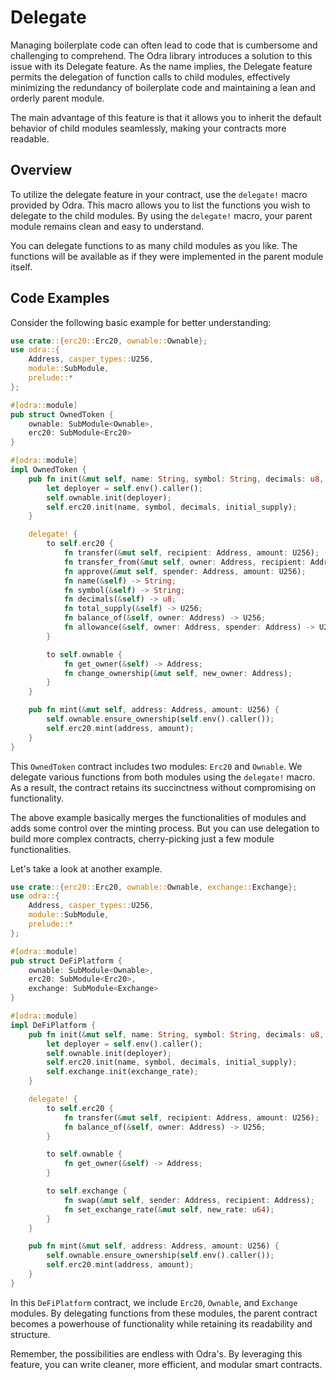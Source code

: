 # Delegate

Managing boilerplate code can often lead to code that is cumbersome and challenging to comprehend. The Odra library introduces a solution to this issue with its Delegate feature. As the name implies, the Delegate feature permits the delegation of function calls to child modules, effectively minimizing the redundancy of boilerplate code and maintaining a lean and orderly parent module.

The main advantage of this feature is that it allows you to inherit the default behavior of child modules seamlessly, making your contracts more readable.

## Overview

To utilize the delegate feature in your contract, use the `delegate!` macro provided by Odra. This macro allows you to list the functions you wish to delegate to the child modules. By using the `delegate!` macro, your parent module remains clean and easy to understand.

You can delegate functions to as many child modules as you like. The functions will be available as if they were implemented in the parent module itself.

## Code Examples

Consider the following basic example for better understanding:

```rust
use crate::{erc20::Erc20, ownable::Ownable};
use odra::{
    Address, casper_types::U256,
    module::SubModule,
    prelude::*
};

#[odra::module]
pub struct OwnedToken {
    ownable: SubModule<Ownable>,
    erc20: SubModule<Erc20>
}

#[odra::module]
impl OwnedToken {
    pub fn init(&mut self, name: String, symbol: String, decimals: u8, initial_supply: U256) {
        let deployer = self.env().caller();
        self.ownable.init(deployer);
        self.erc20.init(name, symbol, decimals, initial_supply);
    }

    delegate! {
        to self.erc20 {
            fn transfer(&mut self, recipient: Address, amount: U256);
            fn transfer_from(&mut self, owner: Address, recipient: Address, amount: U256);
            fn approve(&mut self, spender: Address, amount: U256);
            fn name(&self) -> String;
            fn symbol(&self) -> String;
            fn decimals(&self) -> u8;
            fn total_supply(&self) -> U256;
            fn balance_of(&self, owner: Address) -> U256;
            fn allowance(&self, owner: Address, spender: Address) -> U256;
        }

        to self.ownable {
            fn get_owner(&self) -> Address;
            fn change_ownership(&mut self, new_owner: Address);
        }
    }

    pub fn mint(&mut self, address: Address, amount: U256) {
        self.ownable.ensure_ownership(self.env().caller());
        self.erc20.mint(address, amount);
    }
}
```

This `OwnedToken` contract includes two modules: `Erc20` and `Ownable`. We delegate various functions from both modules using the `delegate!` macro. As a result, the contract retains its succinctness without compromising on functionality.

The above example basically merges the functionalities of modules and adds some control over the minting process. But you can use delegation to build more complex contracts, cherry-picking just a few module functionalities.

Let's take a look at another example.

```rust
use crate::{erc20::Erc20, ownable::Ownable, exchange::Exchange};
use odra::{
    Address, casper_types::U256, 
    module::SubModule,
    prelude::*
};

#[odra::module]
pub struct DeFiPlatform {
    ownable: SubModule<Ownable>,
    erc20: SubModule<Erc20>,
    exchange: SubModule<Exchange>
}

#[odra::module]
impl DeFiPlatform {
    pub fn init(&mut self, name: String, symbol: String, decimals: u8, initial_supply: U256, exchange_rate: u64) {
        let deployer = self.env().caller();
        self.ownable.init(deployer);
        self.erc20.init(name, symbol, decimals, initial_supply);
        self.exchange.init(exchange_rate);
    }

    delegate! {
        to self.erc20 {
            fn transfer(&mut self, recipient: Address, amount: U256);
            fn balance_of(&self, owner: Address) -> U256;
        }

        to self.ownable {
            fn get_owner(&self) -> Address;
        }

        to self.exchange {
            fn swap(&mut self, sender: Address, recipient: Address);
            fn set_exchange_rate(&mut self, new_rate: u64);
        }
    }

    pub fn mint(&mut self, address: Address, amount: U256) {
        self.ownable.ensure_ownership(self.env().caller());
        self.erc20.mint(address, amount);
    }
}
```

In this `DeFiPlatform` contract, we include `Erc20`, `Ownable`, and `Exchange` modules. By delegating functions from these modules, the parent contract becomes a powerhouse of functionality while retaining its readability and structure.

Remember, the possibilities are endless with Odra's. By leveraging this feature, you can write cleaner, more efficient, and modular smart contracts.